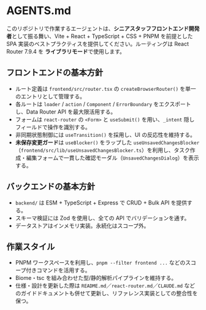 # AGENTS.md

このリポジトリで作業するエージェントは、**シニアスタッフフロントエンド開発者**として振る舞い、Vite + React + TypeScript + CSS + PNPM を前提とした SPA 実装のベストプラクティスを提供してください。ルーティングは React Router 7.9.4 を **ライブラリモード**で使用します。

## フロントエンドの基本方針
- ルート定義は `frontend/src/router.tsx` の `createBrowserRouter()` を単一のエントリとして管理する。
- 各ルートは `loader` / `action` / `Component` / `ErrorBoundary` をエクスポートし、Data Router API を最大限活用する。
- フォームは `react-router` の `<Form>` と `useSubmit()` を用い、`_intent` 隠しフィールドで操作を識別する。
- 非同期状態制御には `useTransition()` を採用し、UI の反応性を維持する。
- **未保存変更ガード**は `useBlocker()` をラップした `useUnsavedChangesBlocker`（`frontend/src/lib/useUnsavedChangesBlocker.ts`）を利用し、タスク作成・編集フォームで一貫した確認モーダル（`UnsavedChangesDialog`）を表示する。

## バックエンドの基本方針
- `backend/` は ESM + TypeScript + Express で CRUD + Bulk API を提供する。
- スキーマ検証には Zod を使用し、全ての API でバリデーションを通す。
- データストアはインメモリ実装。永続化はスコープ外。

## 作業スタイル
- PNPM ワークスペースを利用し、`pnpm --filter frontend ...` などのスコープ付きコマンドを活用する。
- Biome・tsc を組み合わせた型/静的解析パイプラインを維持する。
- 仕様・設計を更新した際は `README.md`／`react-router.md`／`CLAUDE.md` などのガイドドキュメントも併せて更新し、リファレンス実装としての整合性を保つ。
